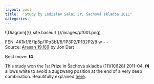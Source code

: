 ```yaml
---
layout: post
title:  "Study by Ladislav Salai Jr, Šachová skladba 2011"
categories: 
---
```


![Diagram]({{ site.baseurl }}/images/pf001.png)

FEN: 4K1k1/8/1p5p/1Pp3b1/8/1P3P2/P1B2P2/8 w - -  
Source: [Arasan 19.189](http://www.arasanchess.org/arasan19a.epd) by Jon Dart  
<!--more-->
Best move: **f4**

This study won the 1st Prize in Šachová skladba (111/10628) 2011-04, **f4** allows white to avoid a zugzwang position at the end of a very deep combination. Beautifully explained [here](http://www.jsbeasley.co.uk/ochess/salaistudy.pdf).
